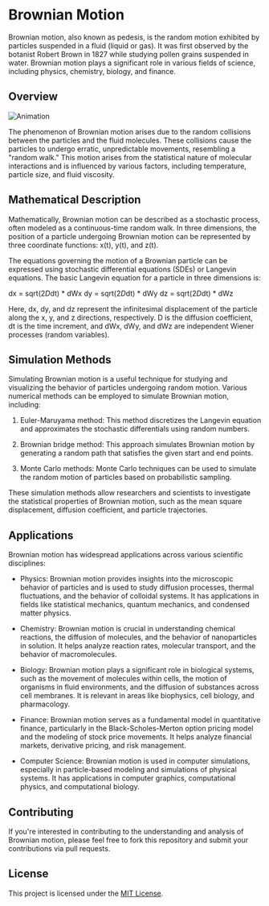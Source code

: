# Brownian Motion

Brownian motion, also known as pedesis, is the random motion exhibited by particles suspended in a fluid (liquid or gas). It was first observed by the botanist Robert Brown in 1827 while studying pollen grains suspended in water. Brownian motion plays a significant role in various fields of science, including physics, chemistry, biology, and finance.

## Overview


![Animation](animation.gif)


The phenomenon of Brownian motion arises due to the random collisions between the particles and the fluid molecules. These collisions cause the particles to undergo erratic, unpredictable movements, resembling a "random walk." This motion arises from the statistical nature of molecular interactions and is influenced by various factors, including temperature, particle size, and fluid viscosity.

## Mathematical Description

Mathematically, Brownian motion can be described as a stochastic process, often modeled as a continuous-time random walk. In three dimensions, the position of a particle undergoing Brownian motion can be represented by three coordinate functions: x(t), y(t), and z(t).

The equations governing the motion of a Brownian particle can be expressed using stochastic differential equations (SDEs) or Langevin equations. The basic Langevin equation for a particle in three dimensions is:

dx = sqrt(2*D*dt) * dWx
dy = sqrt(2*D*dt) * dWy
dz = sqrt(2*D*dt) * dWz

Here, dx, dy, and dz represent the infinitesimal displacement of the particle along the x, y, and z directions, respectively. D is the diffusion coefficient, dt is the time increment, and dWx, dWy, and dWz are independent Wiener processes (random variables).

## Simulation Methods

Simulating Brownian motion is a useful technique for studying and visualizing the behavior of particles undergoing random motion. Various numerical methods can be employed to simulate Brownian motion, including:

1. Euler-Maruyama method: This method discretizes the Langevin equation and approximates the stochastic differentials using random numbers.

2. Brownian bridge method: This approach simulates Brownian motion by generating a random path that satisfies the given start and end points.

3. Monte Carlo methods: Monte Carlo techniques can be used to simulate the random motion of particles based on probabilistic sampling.

These simulation methods allow researchers and scientists to investigate the statistical properties of Brownian motion, such as the mean square displacement, diffusion coefficient, and particle trajectories.

## Applications

Brownian motion has widespread applications across various scientific disciplines:

- Physics: Brownian motion provides insights into the microscopic behavior of particles and is used to study diffusion processes, thermal fluctuations, and the behavior of colloidal systems. It has applications in fields like statistical mechanics, quantum mechanics, and condensed matter physics.

- Chemistry: Brownian motion is crucial in understanding chemical reactions, the diffusion of molecules, and the behavior of nanoparticles in solution. It helps analyze reaction rates, molecular transport, and the behavior of macromolecules.

- Biology: Brownian motion plays a significant role in biological systems, such as the movement of molecules within cells, the motion of organisms in fluid environments, and the diffusion of substances across cell membranes. It is relevant in areas like biophysics, cell biology, and pharmacology.

- Finance: Brownian motion serves as a fundamental model in quantitative finance, particularly in the Black-Scholes-Merton option pricing model and the modeling of stock price movements. It helps analyze financial markets, derivative pricing, and risk management.

- Computer Science: Brownian motion is used in computer simulations, especially in particle-based modeling and simulations of physical systems. It has applications in computer graphics, computational physics, and computational biology.

## Contributing

If you're interested in contributing to the understanding and analysis of Brownian motion, please feel free to fork this repository and submit your contributions via pull requests.

## License

This project is licensed under the [MIT License](LICENSE).
